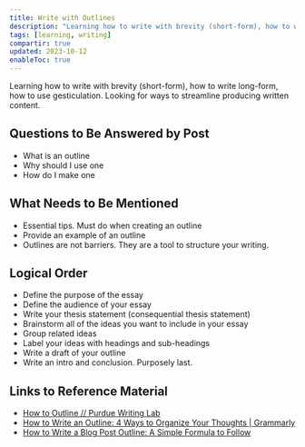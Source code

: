 ```yaml
---
title: Write with Outlines
description: "Learning how to write with brevity (short-form), how to write long-form, how to use gesticulation. Looking for ways to streamline producing written content."
tags: [learning, writing]
compartir: true
updated: 2023-10-12
enableToc: true
---
```

Learning how to write with brevity (short-form), how to write long-form, how to use gesticulation. Looking for ways to streamline producing written content.

## Questions to Be Answered by Post

* What is an outline
* Why should I use one
* How do I make one

## What Needs to Be Mentioned

* Essential tips. Must do when creating an outline
* Provide an example of an outline
* Outlines are not barriers. They are a tool to structure your writing.

## Logical Order

* Define the purpose of the essay
* Define the audience of your essay
* Write your thesis statement (consequential thesis statement)
* Brainstorm all of the ideas you want to include in your essay
* Group related ideas
* Label your ideas with headings and sub-headings
* Write a draft of your outline
* Write an intro and conclusion. Purposely last.

## Links to Reference Material

* [How to Outline // Purdue Writing Lab](https://owl.purdue.edu/owl/general_writing/the_writing_process/developing_an_outline/how_to_outline.html)
* [How to Write an Outline: 4 Ways to Organize Your Thoughts | Grammarly](https://www.grammarly.com/blog/how-to-write-outline/)
* [How to Write a Blog Post Outline: A Simple Formula to Follow](https://blog.hubspot.com/marketing/how-to-write-blog-post-outline)
